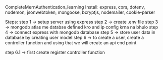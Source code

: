 CompleteMernAuthentication_learning
Install:
express, cors, dotenv, nodemon, jsonwebtoken, mongoose, bcryptjs, nodemailer, cookie-parser

Steps:
step 1 → setup server using express
step 2 → create .env file
step 3 → mongodb atlas me databse defined kro and ip config krna na bhulo
step 4 → connect express with mongodb database
step 5 → store user data in database by creating user model
step 6 → to create a user, create a controller function and using that we will create an api end point

step 6.1 → first create register controller function